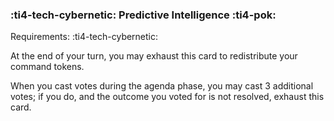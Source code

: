 ### :ti4-tech-cybernetic: **Predictive Intelligence** :ti4-pok:

Requirements: :ti4-tech-cybernetic:

At the end of your turn, you may exhaust this card to redistribute your command tokens.

When you cast votes during the agenda phase, you may cast 3 additional votes; if you do, and the outcome you voted for is not resolved, exhaust this card.
